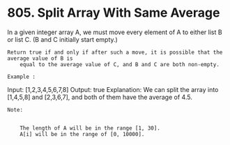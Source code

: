 # 805. Split Array With Same Average

In a given integer array A, we must move every element of A to either list B or list C. (B
        and C initially start empty.)

    Return true if and only if after such a move, it is possible that the average value of B is
        equal to the average value of C, and B and C are both non-empty.

    Example :
Input:
[1,2,3,4,5,6,7,8]
Output: true
Explanation: We can split the array into [1,4,5,8] and [2,3,6,7], and both of them have the average of 4.5.

    Note:

    
        The length of A will be in the range [1, 30].
        A[i] will be in the range of [0, 10000].